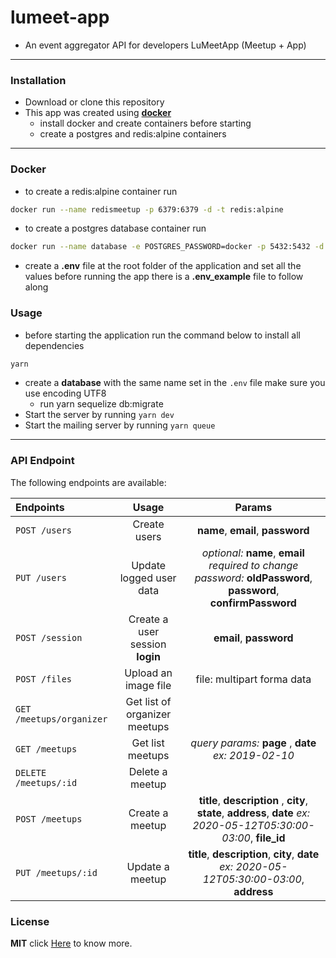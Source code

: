 # lumeet-app

- An event aggregator API for developers LuMeetApp (Meetup + App)

---

### Installation

- Download or clone this repository
- This app was created using **[docker](https://www.docker.com/)**
  - install docker and create containers before starting
  - create a postgres and redis:alpine containers
  
---
  
### Docker

  - to create a redis:alpine container run 
  
  ```sh 
  docker run --name redismeetup -p 6379:6379 -d -t redis:alpine
  ```
  
  - to create a postgres database container run
  
  ```sh
  docker run --name database -e POSTGRES_PASSWORD=docker -p 5432:5432 -d postgres
  ```
  
- create a **.env** file at the root folder of the application and set all the values before running the app
  there is a **.env_example** file to follow along

### Usage

- before starting the application run the command below to install all dependencies

```sh
yarn
```

- create a **database** with the same name set in the `.env` file make sure you use encoding UTF8
  - run yarn sequelize db:migrate
- Start the server by running `yarn dev`
- Start the mailing server by running `yarn queue`

---

### API Endpoint

The following endpoints are available:

| **Endpoints**            |            **Usage**            |                                                      **Params**                                                      |
| :----------------------- | :-----------------------------: | :------------------------------------------------------------------------------------------------------------------: |
| `POST /users`            |          Create users           |                                          **name**, **email**, **password**                                           |
| `PUT /users`             |     Update logged user data     |  _optional:_   **name**, **email**   _required to change password:_ **oldPassword**, **password**, **confirmPassword**  |
| `POST /session`          | Create a user session **login** |                                               **email**, **password**                                                |
| `POST /files`            |      Upload an image file       |                                              file: multipart forma data                                              |
| `GET /meetups/organizer` |  Get list of organizer meetups  |                                                                                                                      |
| `GET /meetups`           |        Get list meetups         |                                 _query params:_ **page** , **date** _ex: 2019-02-10_                                 |
| `DELETE /meetups/:id`    |         Delete a meetup         |                                                                                                                      |
| `POST /meetups`          |         Create a meetup         | **title**, **description** , **city**, **state**, **address**, **date** _ex: 2020-05-12T05:30:00-03:00_, **file_id** |
| `PUT /meetups/:id`       |         Update a meetup         |             **title**, **description**, **city**, **date** _ex: 2020-05-12T05:30:00-03:00_, **address**              |

### License

**MIT** click [Here](https://opensource.org/licenses/MIT) to know more.

